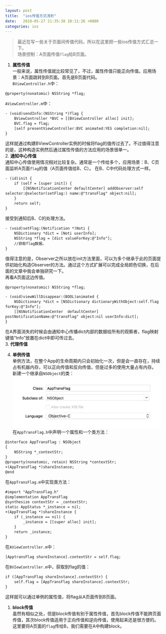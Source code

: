 ```yaml
---
layout: post
title:  "ios传值方式浅析"
date:   2018-05-27 21:35:38 10:11:26 +0800
categories: ios
---
```

>最近在写一些关于页面间传值代码，所以在这里把一些ios传值方式汇总一下。  
场景控制：A页面传值`flag`给B页面。

1. **属性传值**  
一般来说，属性传值就比较常见了，不过，属性传值只能正向传值。应用场景：A页面跳转到B页面。首先是B页面代码。  
`BViewController.h`中：  
```objc
@property(nonatomic) NSString *flag; 
```  
`AViewController.m`中：  
```objc
- (void)sendInfo:(NSString *)flag {
    BViewController *BVC = [[BViewController alloc] init];
    BVC.flag = flag;
    [self presentViewController:BVC animated:YES completion:nil];
}
```  
这样就通过构建BViewController实例的时候将flag的值传过去了。不过值得注意的是，这种构造实例然后通过属性传值的方法应用的场景很单一。  
2.  **通知中心传值**  
通知中心传值使用情况相对比较复杂。通常是一个传给多个，应用场景：B、C页面监听A页面`flag`的值（A页面传值给B、C）。  在B、C中代码处理方式一样。  
```objc
- (id)init {
    if (self = [super init]) {
        [[NSNotificationCenter defaultCenter] addObserver:self selector:@selector(setFlag:) name:@"transFlag" object:nil];
    }
    return self;
}
```  
接受到通知后B、C的处理方法。
```objc
- (void)setFlag:(Notification *)Noti {
    NSDictionary *dict = [Noti userInfo];
    NSString *flag = [dict valueForKey:@"Info"];
    //获取flag数据。
}
```  
值得注意的是，Observer之所以放在init方法里面，可以为多个继承于此的页面提供初始化构造Observer的方法。通过这个方式扩展可以完成全局颜色切换，在后面的文章中我会单独研究一下。  
再看A页面这边传值。
```objc
@property(nonatomic) NSString *flag; 
```  
```objc
- (void)viewWillDisappear:(BOOL)animated {
    NSDictionary *dict = [NSDictionary dictionaryWithObject:self.flag forKey:@"Info"];
    [[NSNotificationCenter  defaultCenter] postNotificationName:@"transFlag" object:nil userInfo:dict];
}
```  
在A界面消失的时候会由通知中心传播dict内部的数据给所有的观察者，flag映射键值“Info”放置在dict中即可传过去。  
3. **代理传值**  

4. **单例传值**    
单例方法，在整个App的生命周期内只会初始化一次，但是会一直存在，持续占有机器内存，可以正向传值和反向传值，但是过多的使用大量占有内存。  
新建一个继承自`NSObject`的类：  
![](/images/2018-05-28-19-18-41.jpg)   
在`AppTransFlag.h`中声明一个属性和一个类方法：  
```objc
@interface AppTransFlag : NSObject
{
    NSString *_contextStr;
}
@property(nonatomic, retain) NSString *contextStr;
+(AppTransFlag *)shareInstance;
@end
```  
在`AppTransFlag.m`中实现类方法：  
```objc
#import "AppTransFlag.h"
@implementation AppTransFlag
@synthesize contextStr = _contextStr;
static AppStatus *_instance = nil;
+(AppTransFlag *)shareInstance {
    if (_instance == nil) {
        _instance = [[super alloc] init];
    }
    return _instance;
}
```  
在`AViewController.m`中：  
```objc
[ApptransFlag shareInstance].contextStr = self.flag;
```  
在`BVIewController.m`中，获取到flag的值：  
```objc
if ([AppTransFlag shareInstance].contextStr) {
    self.flag = [AppTransFlag shareInstance].contextStr;
}
```
这样就可以通过单例的属性值，将flag从A页面传到B页面。
1. **block传值**  
虽然有相似之处，但是block传值有别于属性传值，首先block传值不能跨页面传值，其次block传值适用于正向传值和逆向传值，使用起来还是很方便的。  
这里要将A页面的`flag`传给B，我们需要在A中构建block。  
